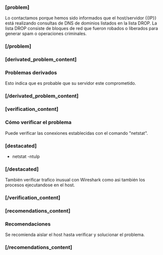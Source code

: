### [problem]
Lo contactamos porque hemos sido informados que el host/servidor {{IP}} está realizando consultas de DNS de dominios listados en la lista DROP.
La lista DROP consiste de bloques de red que fueron robados o liberados para generar spam o operaciones criminales.
### [/problem]

### [derivated_problem_content]
### Problemas derivados
Esto indica que es probable que su servidor este comprometido.
### [/derivated_problem_content]

### [verification_content]
### Cómo verificar el problema
Puede verificar las conexiones establecidas con el comando "netstat".

### [destacated]
* netstat -ntulp
### [/destacated]

También verificar trafico inusual con Wireshark como asi también los procesos ejecutandose en el host.
### [/verification_content]

### [recomendations_content]
### Recomendaciones
Se recomienda aislar el host hasta verificar y solucionar el problema.
### [/recomendations_content]
